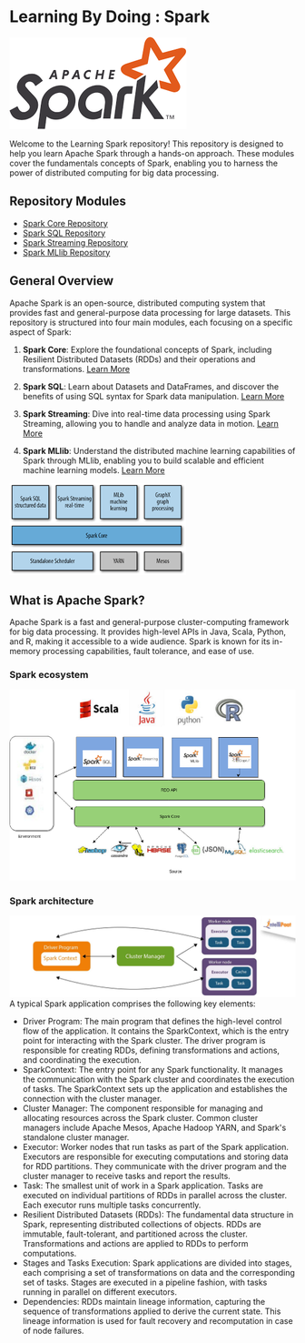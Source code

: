 # Learning By Doing : Spark
![Alt Text](assets/spark-logo.png)

Welcome to the Learning Spark repository! 
This repository is designed to help you learn Apache Spark through a hands-on approach. These modules cover the fundamentals concepts of Spark, enabling you to harness the power of distributed computing for big data processing.

## Repository Modules

- [Spark Core Repository](https://github.com/elmehdi-elkari/Big_Data/tree/main/spark/spark-core-rdd)
- [Spark SQL Repository](https://github.com/elmehdi-elkari/Big_Data/tree/main/spark/spark-sql)
- [Spark Streaming Repository]([link_to_spark_streaming](https://github.com/elmehdi-elkari/Big_Data/tree/main/spark/spark-Streaming-))
- [Spark MLlib Repository](https://github.com/elmehdi-elkari/Big_Data/tree/main/spark/spark-MLib)


## General Overview

Apache Spark is an open-source, distributed computing system that provides fast and general-purpose data processing for large datasets. This repository is structured into four main modules, each focusing on a specific aspect of Spark:

1. **Spark Core**: Explore the foundational concepts of Spark, including Resilient Distributed Datasets (RDDs) and their operations and transformations. [Learn More](link_to_spark_core)

2. **Spark SQL**: Learn about Datasets and DataFrames, and discover the benefits of using SQL syntax for Spark data manipulation. [Learn More](link_to_spark_sql)

3. **Spark Streaming**: Dive into real-time data processing using Spark Streaming, allowing you to handle and analyze data in motion. [Learn More](link_to_spark_streaming)

4. **Spark MLlib**: Understand the distributed machine learning capabilities of Spark through MLlib, enabling you to build scalable and efficient machine learning models. [Learn More](link_to_spark_mllib)

![Alt Text](assets/spark-modules.png)


## What is Apache Spark?

Apache Spark is a fast and general-purpose cluster-computing framework for big data processing. It provides high-level APIs in Java, Scala, Python, and R, making it accessible to a wide audience. Spark is known for its in-memory processing capabilities, fault tolerance, and ease of use.

### Spark ecosystem
![Alt Text](assets/spark-eco.png)

### Spark architecture
![Alt Text](assets/spark-arch.png)
A typical Spark application comprises the following key elements:
- Driver Program: The main program that defines the high-level control flow of the application. It contains the SparkContext, which is the entry point for interacting with the Spark cluster. The driver program is responsible for creating RDDs, defining transformations and actions, and coordinating the execution.
- SparkContext: The entry point for any Spark functionality. It manages the communication with the Spark cluster and coordinates the execution of tasks. The SparkContext sets up the application and establishes the connection with the cluster manager.
- Cluster Manager: The component responsible for managing and allocating resources across the Spark cluster. Common cluster managers include Apache Mesos, Apache Hadoop YARN, and Spark's standalone cluster manager.
- Executor: Worker nodes that run tasks as part of the Spark application. Executors are responsible for executing computations and storing data for RDD partitions. They communicate with the driver program and the cluster manager to receive tasks and report the results.
- Task: The smallest unit of work in a Spark application. Tasks are executed on individual partitions of RDDs in parallel across the cluster. Each executor runs multiple tasks concurrently.
- Resilient Distributed Datasets (RDDs): The fundamental data structure in Spark, representing distributed collections of objects. RDDs are immutable, fault-tolerant, and partitioned across the cluster. Transformations and actions are applied to RDDs to perform computations.
- Stages and Tasks Execution: Spark applications are divided into stages, each comprising a set of transformations on data and the corresponding set of tasks. Stages are executed in a pipeline fashion, with tasks running in parallel on different executors.
- Dependencies: RDDs maintain lineage information, capturing the sequence of transformations applied to derive the current state. This lineage information is used for fault recovery and recomputation in case of node failures.
